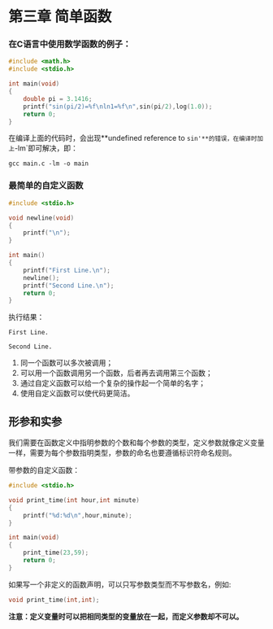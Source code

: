 # 第三章 简单函数

### 在C语言中使用数学函数的例子：

```c
#include <math.h>
#include <stdio.h>

int main(void)
{
    double pi = 3.1416;
    printf("sin(pi/2)=%f\nln1=%f\n",sin(pi/2),log(1.0));
    return 0;
}
```

在编译上面的代码时，会出现**undefined reference to `sin'**的错误，在编译时加上`-lm`即可解决，即：

```
gcc main.c -lm -o main
```

### 最简单的自定义函数

```c
#include <stdio.h>

void newline(void)
{
    printf("\n");
}

int main()
{
    printf("First Line.\n");
    newline();
    printf("Second Line.\n");
    return 0;
}
```

执行结果：

```
First Line.

Second Line.
```

1. 同一个函数可以多次被调用；
2. 可以用一个函数调用另一个函数，后者再去调用第三个函数；
3. 通过自定义函数可以给一个复杂的操作起一个简单的名字；
4. 使用自定义函数可以使代码更简洁。

## 形参和实参

我们需要在函数定义中指明参数的个数和每个参数的类型，定义参数就像定义变量一样，需要为每个参数指明类型，参数的命名也要遵循标识符命名规则。

带参数的自定义函数：

```c
#include <stdio.h>

void print_time(int hour,int minute)
{
    printf("%d:%d\n",hour,minute);
}

int main(void)
{
    print_time(23,59);
    return 0;
}
```

如果写一个非定义的函数声明，可以只写参数类型而不写参数名，例如:

```c
void print_time(int,int);
```

**注意：定义变量时可以把相同类型的变量放在一起，而定义参数却不可以。**

